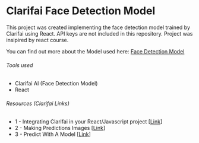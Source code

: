# Clarifai Face Detection Model

This project was created implementing the face detection model trained by Clarifai using React. API keys are not included in this repository. Project was insipired by react course.

You can find out more about the Model used here: [Face Detection Model](https://clarifai.com/clarifai/main/models/face-detection?utm_source=clarifai&utm_medium=referral)

###### Tools used
- Clarifai AI (Face Detection Model)
- React

###### Resources (Clarifai Links)
- 1 - Integrating Clarifai in your React/Javascript project [[Link](https://help.clarifai.com/hc/en-us/articles/4408131744407-Integrating-Clarifai-in-your-React-Javascript-project)]
- 2 - Making Predictions Images [[Link](https://docs.clarifai.com/api-guide/api-overview/api-clients/)]
- 3 - Predict With A Model [[Link](https://docs.clarifai.com/api-guide/predict/images/)]
